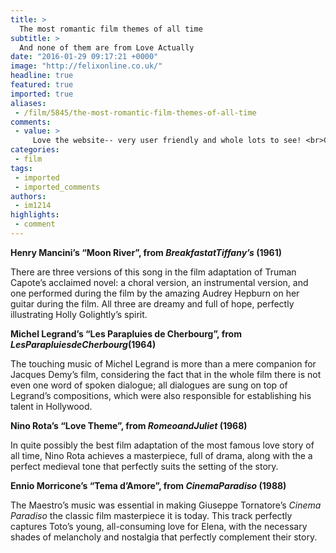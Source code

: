 ```yaml
---
title: >
  The most romantic film themes of all time
subtitle: >
  And none of them are from Love Actually
date: "2016-01-29 09:17:21 +0000"
image: "http://felixonline.co.uk/"
headline: true
featured: true
imported: true
aliases:
 - /film/5845/the-most-romantic-film-themes-of-all-time
comments:
 - value: >
     Love the website-- very user friendly and whole lots to see! <br>CSGO http://0898yw.cn/comment/html/index.php?page=1&amp;id=7555,theme from a summers place - percy faith,I get a bit of an eerie feeling from that theme, like 'the calm before the storm' sort of feeling, I think partly because I first heard it in Stephen King's Rose Red, which wasn't even a particularly scary film... Ah horror films - always ruining the best of old music.,To hell with that bitch! <br>buy NBA 2K17 MT https://musicrush.com/nba2k/blog/3280/top-cheap-nba-2k17-mt-store-u4nba
categories:
 - film
tags:
 - imported
 - imported_comments
authors:
 - im1214
highlights:
 - comment
---
```


**Henry Mancini’s “Moon River”, from _BreakfastatTiffany’s_ (1961)**

There are three versions of this song in the film adaptation of Truman Capote’s acclaimed novel: a choral version, an instrumental version, and one performed during the film by the amazing Audrey Hepburn on her guitar during the film. All three are dreamy and full of hope, perfectly illustrating Holly Golightly’s spirit.

**Michel Legrand’s “Les Parapluies de Cherbourg”, from _LesParapluiesdeCherbourg_(1964)**

The touching music of Michel Legrand is more than a mere companion for Jacques Demy’s film, considering the fact that in the whole film there is not even one word of spoken dialogue; all dialogues are sung on top of Legrand’s compositions, which were also responsible for establishing his talent in Hollywood.

**Nino Rota’s “Love Theme”, from _RomeoandJuliet_ (1968)**

In quite possibly the best film adaptation of the most famous love story of all time, Nino Rota achieves a masterpiece, full of drama, along with the a perfect medieval tone  that perfectly suits the setting of the story.

**Ennio Morricone’s “Tema d’Amore”, from _CinemaParadiso_ (1988)**

The Maestro’s music was essential in making Giuseppe Tornatore’s _Cinema Paradiso_ the classic film masterpiece it is today. This track perfectly captures Toto’s young, all-consuming love for Elena, with the necessary shades of melancholy and nostalgia that perfectly complement their story.

